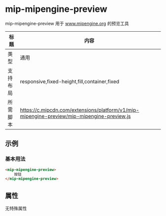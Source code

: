 # mip-mipengine-preview

mip-mipengine-preview 用于 www.mipengine.org 的预览工具

标题|内容
----|----
类型|通用
支持布局|responsive,fixed-height,fill,container,fixed
所需脚本|https://c.mipcdn.com/extensions/platform/v1/mip-mipengine-preview/mip-mipengine-preview.js

## 示例

### 基本用法
```html
<mip-mipengine-preview>
    按钮
</mip-mipengine-preview>
```

## 属性

无特殊属性

